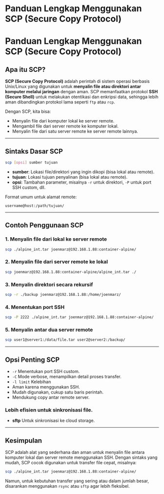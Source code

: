 # Panduan Lengkap Menggunakan SCP (Secure Copy Protocol)


# Panduan Lengkap Menggunakan SCP (Secure Copy Protocol)

## Apa itu SCP?
**SCP (Secure Copy Protocol)** adalah perintah di sistem operasi berbasis Unix/Linux yang digunakan untuk **menyalin file atau direktori antar komputer melalui jaringan** dengan aman. SCP memanfaatkan protokol **SSH (Secure Shell)** untuk melakukan otentikasi dan enkripsi data, sehingga lebih aman dibandingkan protokol lama seperti `ftp` atau `rcp`.

Dengan SCP, kita bisa:
- Menyalin file dari komputer lokal ke server remote.
- Mengambil file dari server remote ke komputer lokal.
- Menyalin file dari satu server remote ke server remote lainnya.

---

## Sintaks Dasar SCP
```bash
scp [opsi] sumber tujuan
```

- **sumber**: Lokasi file/direktori yang ingin dikopi (bisa lokal atau remote).
- **tujuan**: Lokasi tujuan penyalinan (bisa lokal atau remote).
- **opsi**: Tambahan parameter, misalnya `-r` untuk direktori, `-P` untuk port SSH custom, dll.

Format umum untuk alamat remote:
```
username@host:/path/tujuan/
```

---

## Contoh Penggunaan SCP

### 1. Menyalin file dari lokal ke server remote
```bash
scp ./alpine_int.tar joenmarz@192.168.1.88:container-alpine/
```

### 2. Menyalin file dari server remote ke lokal
```bash
scp joenmarz@192.168.1.88:container-alpine/alpine_int.tar ./
```

### 3. Menyalin direktori secara rekursif
```bash
scp -r ./backup joenmarz@192.168.1.88:/home/joenmarz/
```

### 4. Menentukan port SSH
```bash
scp -P 2222 ./alpine_int.tar joenmarz@192.168.1.88:container-alpine/
```

### 5. Menyalin antar dua server remote
```bash
scp user1@server1:/data/file.tar user2@server2:/backup/
```

---

## Opsi Penting SCP
- `-r` Menentukan port SSH custom.
- `-C` Mode verbose, menampilkan detail proses transfer.
- `-l limit` Kelebihan
- Aman karena menggunakan SSH.
- Mudah digunakan, cukup satu baris perintah.
- Mendukung copy antar remote server.

### Lebih efisien untuk sinkronisasi file.
- **sftp** Untuk sinkronisasi ke cloud storage.

---

## Kesimpulan
SCP adalah alat yang sederhana dan aman untuk menyalin file antara komputer lokal dan server remote menggunakan SSH. Dengan sintaks yang mudah, SCP cocok digunakan untuk transfer file cepat, misalnya:

```bash
scp ./alpine_int.tar joenmarz@192.168.1.88:container-alpine/
```

Namun, untuk kebutuhan transfer yang sering atau dalam jumlah besar, disarankan menggunakan `rsync` atau `sftp` agar lebih fleksibel.
